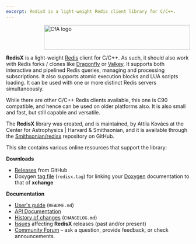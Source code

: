```yaml
---
excerpt: RedisX is a light-weight Redis client library for C/C++.
---
```


<img src="/redisx/resources/CfA-logo.png" alt="CfA logo" width="400" height="67" align="right"><br clear="all">

__RedisX__ is a light-weight [Redis](https://redis.io) client for C/C++. As such, it should also work with Redis forks 
/ clones like [Dragonfly](https://dragonfly.io) or [Valkey](https://valkey.io). It supports both interactive and 
pipelined Redis queries, managing and processing subscriptions. It also supports atomic execution blocks and LUA 
scripts loading. It can be used with one or more distinct Redis servers simultaneously.

While there are other C/C++ Redis clients available, this one is C90 compatible, and hence can be used on older 
platforms also. It is also small and fast, but still capable and versatile.

The __RedisX__ library was created, and is maintained, by Attila Kovács at the Center for Astrophysics \| Harvard 
&amp; Smithsonian, and it is available through the [Smithsonian/redisx](https://github.com/Smithsonian/redisx) 
repository on GitHub. 

This site contains various online resources that support the library:

__Downloads__

 - [Releases](https://github.com/Smithsonian/redisx/releases) from GitHub
 - Doxygen [tag file](apidoc/redisx.tag) (`redisx.tag`) for linking 
   your [Doxygen](https://www.doxygen.nl/) documentation to that of __xchange__


__Documentation__

 - [User's guide](doc/README.md) (`README.md`)
 - [API Documentation](apidoc/html/files.html)
 - [History of changes](doc/CHANGELOG.md) (`CHANGELOG.md`)
 - [Issues](https://github.com/Smithsonian/redisx/issues) affecting __RedisX__ releases (past and/or present)
 - [Community Forum](https://github.com/Smithsonian/redisx/discussions) &ndash; ask a question, provide feedback, or 
   check announcements.


